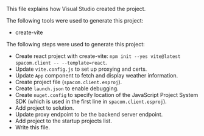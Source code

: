 This file explains how Visual Studio created the project.

The following tools were used to generate this project:
- create-vite

The following steps were used to generate this project:
- Create react project with create-vite: `npm init --yes vite@latest spacom.client -- --template=react`.
- Update `vite.config.js` to set up proxying and certs.
- Update `App` component to fetch and display weather information.
- Create project file (`spacom.client.esproj`).
- Create `launch.json` to enable debugging.
- Create `nuget.config` to specify location of the JavaScript Project System SDK (which is used in the first line in `spacom.client.esproj`).
- Add project to solution.
- Update proxy endpoint to be the backend server endpoint.
- Add project to the startup projects list.
- Write this file.
